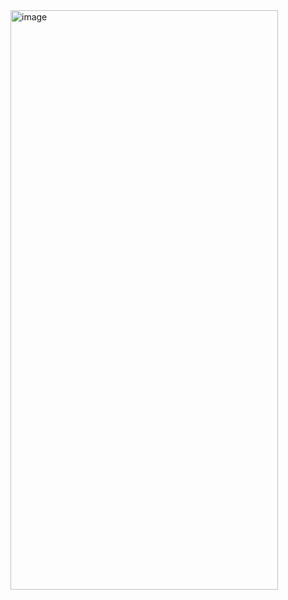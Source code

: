 <img width="428" height="927" alt="image" src="https://github.com/user-attachments/assets/4274d8a8-a509-4da0-acaf-acb30d55a05f" />
